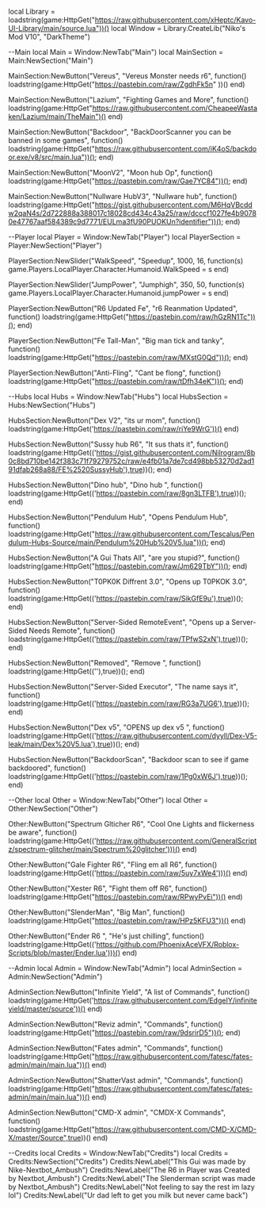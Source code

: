 local Library = loadstring(game:HttpGet("https://raw.githubusercontent.com/xHeptc/Kavo-UI-Library/main/source.lua"))()
local Window = Library.CreateLib("Niko's Mod V10", "DarkTheme")

--Main
local Main = Window:NewTab("Main")
local MainSection = Main:NewSection("Main")


MainSection:NewButton("Vereus", "Vereus Monster needs r6", function()
    loadstring(game:HttpGet("https://pastebin.com/raw/ZgdhFk5n" ))()
end)


MainSection:NewButton("Lazium", "Fighting Games and More", function()
    loadstring(game:HttpGet"https://raw.githubusercontent.com/CheapeeWastaken/Lazium/main/TheMain")()
end)


MainSection:NewButton("Backdoor", "BackDoorScanner you can be banned in some games", function()
    loadstring(game:HttpGet("https://raw.githubusercontent.com/iK4oS/backdoor.exe/v8/src/main.lua"))();
end)

MainSection:NewButton("MoonV2", "Moon hub Op", function()
	loadstring(game:HttpGet("https://pastebin.com/raw/Gae7YC84"))();
end)

MainSection:NewButton("Nullware HubV3", "Nullware hub", function()
	loadstring(game:HttpGet("https://gist.githubusercontent.com/M6HqVBcddw2qaN4s/2d722888a388017c18028cd434c43a25/raw/dcccf1027fe4b90780e47767aaf584389c9d7771/EULma3fU90PUOKUn?identifier"))();
end)


--Player
local Player = Window:NewTab("Player")
local PlayerSection = Player:NewSection("Player")

PlayerSection:NewSlider("WalkSpeed", "Speedup", 1000, 16, function(s) 
    game.Players.LocalPlayer.Character.Humanoid.WalkSpeed = s
end)



PlayerSection:NewSlider("JumpPower", "Jumphigh", 350, 50, function(s) 
    game.Players.LocalPlayer.Character.Humanoid.jumpPower = s
end)

PlayerSection:NewButton("R6 Updated Fe", "r6 Reanmation Updated", function()
    loadstring(game:HttpGet("https://pastebin.com/raw/hGzRN1Tc"))();
end)

PlayerSection:NewButton("Fe Tall-Man", "Big man tick and tanky", function()
    loadstring(game:HttpGet("https://pastebin.com/raw/MXstG0Qd"))();
end)


PlayerSection:NewButton("Anti-Fling", "Cant be flong", function()
    loadstring(game:HttpGet("https://pastebin.com/raw/tDfh34eK"))();
end)


--Hubs
local Hubs = Window:NewTab("Hubs")
local HubsSection = Hubs:NewSection("Hubs")

HubsSection:NewButton("Dex V2", "its ur mom", function()
	loadstring(game:HttpGet('https://pastebin.com/raw/riYe9WrG'))()
end)



HubsSection:NewButton("Sussy hub R6", "It sus thats it", function()
    loadstring(game:HttpGet(('https://gist.githubusercontent.com/Nilrogram/8b0c8bd710be142f383c71f79279752c/raw/e4fb01a7de7cd498bb53270d2ad191dfab268a88/FE%2520SussyHub'),true))();
end)

HubsSection:NewButton("Dino hub", "Dino hub ", function()
    loadstring(game:HttpGet(('https://pastebin.com/raw/8gn3LTFB'),true))();
end)


HubsSection:NewButton("Pendulum Hub", "Opens Pendulum Hub", function()
	loadstring(game:HttpGet("https://raw.githubusercontent.com/Tescalus/Pendulum-Hubs-Source/main/Pendulum%20Hub%20V5.lua"))();
end)


HubsSection:NewButton("A Gui Thats All", "are you stupid?", function()
    loadstring(game:HttpGet("https://pastebin.com/raw/Jm629TbY"))();
end)


HubsSection:NewButton("T0PK0K Diffrent 3.0", "Opens up T0PKOK 3.0", function()
    loadstring(game:HttpGet(('https://pastebin.com/raw/SikGfE9u'),true))();
end)

HubsSection:NewButton("Server-Sided RemoteEvent", "Opens up a Server-Sided Needs Remote", function()
    loadstring(game:HttpGet(('https://pastebin.com/raw/TPfwS2xN'),true))();
end)


HubsSection:NewButton("Removed", "Remove ", function()
    loadstring(game:HttpGet((''),true))();
end)


HubsSection:NewButton("Server-Sided Executor", "The name says it", function()
    loadstring(game:HttpGet(('https://pastebin.com/raw/RG3a7UG6'),true))();
end)


HubsSection:NewButton("Dex v5", "OPENS up dex v5 ", function()
    loadstring(game:HttpGet(('https://raw.githubusercontent.com/dyyll/Dex-V5-leak/main/Dex%20V5.lua'),true))();
end)


HubsSection:NewButton("BackdoorScan", "Backdoor scan to see if game backdoored", function()
    loadstring(game:HttpGet(('https://pastebin.com/raw/1Pg0xW6J'),true))();
end)

--Other
local Other = Window:NewTab("Other")
local Other = Other:NewSection("Other")

Other:NewButton("Spectrum Glticher R6", "Cool One Lights and flickerness be aware", function()
    loadstring(game:HttpGet(('https://raw.githubusercontent.com/GeneralScriptz/spectrum-glitcher/main/Spectrum%20glitcher')))()
end)

Other:NewButton("Gale Fighter R6", "Fling em all R6", function()
    loadstring(game:HttpGet(('https://pastebin.com/raw/5uy7xWe4')))()
end)

Other:NewButton("Xester R6", "Fight them off R6", function()
    loadstring(game:HttpGet("https://pastebin.com/raw/RPwyPvEi"))()
end)

Other:NewButton("SlenderMan", "Big Man", function()
    loadstring(game:HttpGet("https://pastebin.com/raw/HPz5KFU3"))()
end)

Other:NewButton("Ender R6 ", "He's just chilling", function()
    loadstring(game:HttpGet(('https://github.com/PhoenixAceVFX/Roblox-Scripts/blob/master/Ender.lua')))()
end)


--Admin
local Admin = Window:NewTab("Admin")
local AdminSection = Admin:NewSection("Admin")

AdminSection:NewButton("Infinite Yield", "A list of Commands", function()
    loadstring(game:HttpGet('https://raw.githubusercontent.com/EdgeIY/infiniteyield/master/source'))()
end)

AdminSection:NewButton("Reviz admin", "Commands", function()
    loadstring(game:HttpGet("https://pastebin.com/raw/9dsrirD5"))();
end)


AdminSection:NewButton("Fates admin", "Commands", function()
    loadstring(game:HttpGet("https://raw.githubusercontent.com/fatesc/fates-admin/main/main.lua"))()
end)

AdminSection:NewButton("ShatterVast admin", "Commands", function()
    loadstring(game:HttpGet("https://raw.githubusercontent.com/fatesc/fates-admin/main/main.lua"))()
end)

AdminSection:NewButton("CMD-X admin", "CMDX-X Commands", function()
    loadstring(game:HttpGet("https://raw.githubusercontent.com/CMD-X/CMD-X/master/Source",true))()
end)


--Credits
local Credits = Window:NewTab("Credits")
local Credits = Credits:NewSection("Credits")
Credits:NewLabel("This Gui was made by Nike-Nextbot_Ambush")
Credits:NewLabel("The R6 in Player was Created by Nextbot_Ambush")
Credits:NewLabel("The Slenderman script was made by Nextbot_Ambush")
Credits:NewLabel("Not feeling to say the rest im lazy lol")
Credits:NewLabel("Ur dad left to get you milk but never came back")
